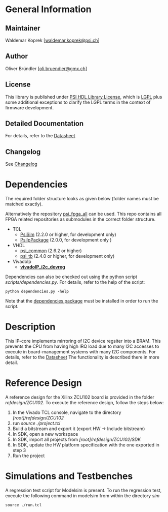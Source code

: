 # General Information

## Maintainer
Waldemar Koprek [waldemar.koprek@psi.ch]

## Author
Oliver Bründler [oli.bruendler@gmx.ch]

## License
This library is published under [PSI HDL Library License](License.txt), which is [LGPL](LGPL2_1.txt) plus some additional exceptions to clarify the LGPL terms in the context of firmware development.

## Detailed Documentation
For details, refer to the [Datasheet](doc/i2c_devreg.pdf)

## Changelog
See [Changelog](Changelog.md)

<!-- DO NOT CHANGE FORMAT: this section is parsed to resolve dependencies -->

# Dependencies

The required folder structure looks as given below (folder names must be matched exactly). 

Alternatively the repository [psi\_fpga\_all](https://github.com/paulscherrerinstitute/psi_fpga_all) can be used. This repo contains all FPGA related repositories as submodules in the correct folder structure.

* TCL
  * [PsiSim](https://github.com/paulscherrerinstitute/PsiSim) (2.2.0 or higher, for development only)
  * [PsiIpPackage](https://github.com/paulscherrerinstitute/PsiIpPackage) (2.0.0, for development only )
* VHDL
  * [psi\_common](https://github.com/paulscherrerinstitute/psi_common) (2.6.2 or higher)
  * [psi\_tb](https://github.com/paulscherrerinstitute/psi_tb) (2.4.0 or higher, for development only)
* VivadoIp
  * [**vivadoIP\_i2c\_devreg**](https://github.com/paulscherrerinstitute/vivadoIP_i2c_devreg)
  
<!-- END OF PARSED SECTION -->
  
Dependencies can also be checked out using the python script *scripts/dependencies.py*. For details, refer to the help of the script:

```
python dependencies.py -help
```

Note that the [dependencies package](https://github.com/paulscherrerinstitute/PsiFpgaLibDependencies) must be installed in order to run the script.

# Description
This IP-core implements mirroring of I2C device regsiter into a BRAM. This prevents the CPU from having high IRQ load due to many I2C accesses to execute in board-management systems with many I2C components. For details, refer to the [Datasheet](doc/i2c_devreg.pdf) The functionality is described there in more detail.


# Reference Design
A reference design for the Xilinx ZCU102 board is provided in the folder *refdesign/ZCU102*. To execute the reference design, follow the steps below:

1. In the Vivado TCL console, navigate to the directory *[root]/refdesign/ZCU102*
2. run *source ./project.tcl*
3. Build a bitstream and export it (export HW -> Include bitstream)
4. In SDK, open a new workspace
5. In SDK, import all projects from *[root]/refdesign/ZCU102/SDK*
6. In SDK, update the HW platform specification with the one exported in step 3
7. Run the project


# Simulations and Testbenches

A regression test script for Modelsim is present. To run the regression test, execute the following command in modelsim from within the directory *sim*

```
source ./run.tcl
``` 
 
